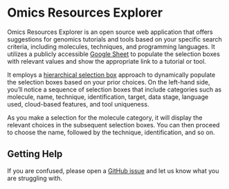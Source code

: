 
<!-- README.md is generated from README.Rmd. Please edit that file -->

# Omics Resources Explorer

Omics Resources Explorer is an open source web application that offers
suggestions for genomics tutorials and tools based on your specific
search criteria, including molecules, techniques, and programming
languages. It utilizes a publicly accessible [Google
Sheet](https://docs.google.com/spreadsheets/d/1_4VN5MQVPO6KK14mH0P8zBz25s7a-he67qS6Fst6ZTo/edit?usp=sharing)
to populate the selection boxes with relevant values and show the
appropriate link to a tutorial or tool.

It employs a [hierarchical selection
box](https://mastering-shiny.org/action-dynamic.html?q=hier#hierarchical-select)
approach to dynamically populate the selection boxes based on your prior
choices. On the left-hand side, you’ll notice a sequence of selection
boxes that include categories such as molecule, name, technique,
identification, target, data stage, language used, cloud-based features,
and tool uniqueness.

As you make a selection for the molecule category, it will display the
relevant choices in the subsequent selection boxes. You can then proceed
to choose the name, followed by the technique, identification, and so
on.

## Getting Help

If you are confused, please open a [GitHub
issue](https://github.com/FredHutch/omicsResources-Explorer/issues/new)
and let us know what you are struggling with.
